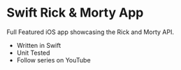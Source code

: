 # Swift Rick & Morty App

Full Featured iOS app showcasing the Rick and Morty API.
 - Written in Swift
 - Unit Tested
 - Follow series on YouTube
 